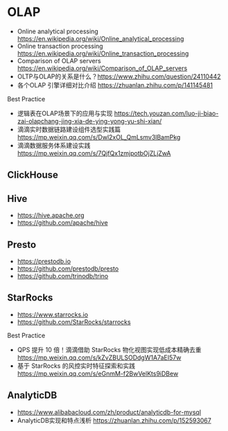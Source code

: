 # OLAP
- Online analytical processing https://en.wikipedia.org/wiki/Online_analytical_processing
- Online transaction processing https://en.wikipedia.org/wiki/Online_transaction_processing
- Comparison of OLAP servers https://en.wikipedia.org/wiki/Comparison_of_OLAP_servers
- OLTP与OLAP的关系是什么？https://www.zhihu.com/question/24110442
- 各个OLAP 引擎详细对比介绍 https://zhuanlan.zhihu.com/p/141145481

Best Practice
- 逻辑表在OLAP场景下的应用与实现 https://tech.youzan.com/luo-ji-biao-zai-olapchang-jing-xia-de-ying-yong-yu-shi-xian/
- 滴滴实时数据链路建设组件选型实践篇 https://mp.weixin.qq.com/s/Dwl2xOL_QmLsmv3lBamPkg
- 滴滴数据服务体系建设实践 https://mp.weixin.qq.com/s/7QjfQx1zmjpotbOjZLjZwA


## ClickHouse


## Hive
- https://hive.apache.org
- https://github.com/apache/hive


## Presto
- https://prestodb.io
- https://github.com/prestodb/presto
- https://github.com/trinodb/trino


## StarRocks
- https://www.starrocks.io
- https://github.com/StarRocks/starrocks

Best Practice
- QPS 提升 10 倍！滴滴借助 StarRocks 物化视图实现低成本精确去重 https://mp.weixin.qq.com/s/kZvZBULSODdgW1A7aEI57w
- 基于 StarRocks 的风控实时特征探索和实践 https://mp.weixin.qq.com/s/eGnmM-f2BwVelKts9iDBew


## AnalyticDB
- https://www.alibabacloud.com/zh/product/analyticdb-for-mysql
- AnalyticDB实现和特点浅析 https://zhuanlan.zhihu.com/p/152593067
